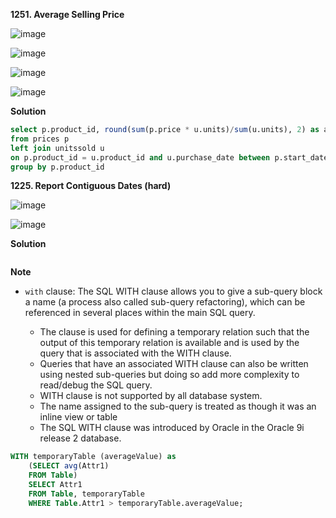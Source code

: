 **1251. Average Selling Price**

![image](https://user-images.githubusercontent.com/51500878/136640783-96b8e369-0d9a-4b01-94c9-9e4c573f2248.png)

![image](https://user-images.githubusercontent.com/51500878/136640796-114f717b-7705-42a2-b8d3-6278a72a3bde.png)

![image](https://user-images.githubusercontent.com/51500878/136640804-781fed60-8156-47ba-82b7-7c472c3bed05.png)

![image](https://user-images.githubusercontent.com/51500878/136640811-649b1539-f846-49ea-8ca0-84421a25cbf9.png)


**Solution**

```sql
select p.product_id, round(sum(p.price * u.units)/sum(u.units), 2) as average_price 
from prices p
left join unitssold u
on p.product_id = u.product_id and u.purchase_date between p.start_date and p.end_date
group by p.product_id
```

 
**1225. Report Contiguous Dates (hard)**

![image](https://user-images.githubusercontent.com/51500878/136641119-0392f6cb-6c34-4264-8637-9ebd6273b2d6.png)

![image](https://user-images.githubusercontent.com/51500878/136641140-6f074213-0159-426a-937e-f1b5a456765f.png)

**Solution**

```sql

```

**Note**

- `with` clause: The SQL WITH clause allows you to give a sub-query block a name (a process also called sub-query refactoring), which can be referenced in several places within the main SQL query. 

   - The clause is used for defining a temporary relation such that the output of this temporary relation is available and is used by the query that is associated with the WITH clause.
   - Queries that have an associated WITH clause can also be written using nested sub-queries but doing so add more complexity to read/debug the SQL query.
   - WITH clause is not supported by all database system.
   - The name assigned to the sub-query is treated as though it was an inline view or table
   - The SQL WITH clause was introduced by Oracle in the Oracle 9i release 2 database.

```sql
WITH temporaryTable (averageValue) as
    (SELECT avg(Attr1)
    FROM Table)
    SELECT Attr1
    FROM Table, temporaryTable
    WHERE Table.Attr1 > temporaryTable.averageValue;
```    
